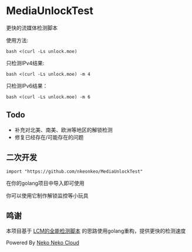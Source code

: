# MediaUnlockTest

更快的流媒体检测脚本

使用方法: 

```
bash <(curl -Ls unlock.moe)
```

只检测IPv4结果:

```
bash <(curl -Ls unlock.moe) -m 4
```

只检测IPv6结果：

```
bash <(curl -Ls unlock.moe) -m 6
```

## Todo

- 补充对北美、南美、欧洲等地区的解锁检测
- 修复已经存在/可能存在的问题

## 二次开发

```
import "https://github.com/nkeonkeo/MediaUnlockTest"
```

在你的golang项目中导入即可使用

你可以使用它制作解锁监控等小玩具

## 鸣谢

本项目基于 [LCM的全能检测脚本](https://github.com/lmc999/RegionRestrictionCheck) 的思路使用golang重构，提供更快的检测速度

Powered By [Neko Neko Cloud](https://nekoneko.cloud)